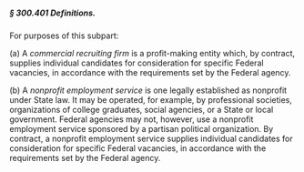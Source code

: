 ##### § 300.401 Definitions. #####

For purposes of this subpart:

(a) A *commercial recruiting firm* is a profit-making entity which, by contract, supplies individual candidates for consideration for specific Federal vacancies, in accordance with the requirements set by the Federal agency.

(b) A *nonprofit employment service* is one legally established as nonprofit under State law. It may be operated, for example, by professional societies, organizations of college graduates, social agencies, or a State or local government. Federal agencies may not, however, use a nonprofit employment service sponsored by a partisan political organization. By contract, a nonprofit employment service supplies individual candidates for consideration for specific Federal vacancies, in accordance with the requirements set by the Federal agency.